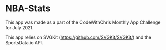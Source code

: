 # NBA-Stats
This app was made as a part of the CodeWithChris Monthly App Challenge for July 2021. 

This app relies on SVGKit (https://github.com/SVGKit/SVGKit/) and the SportsData.io API.
